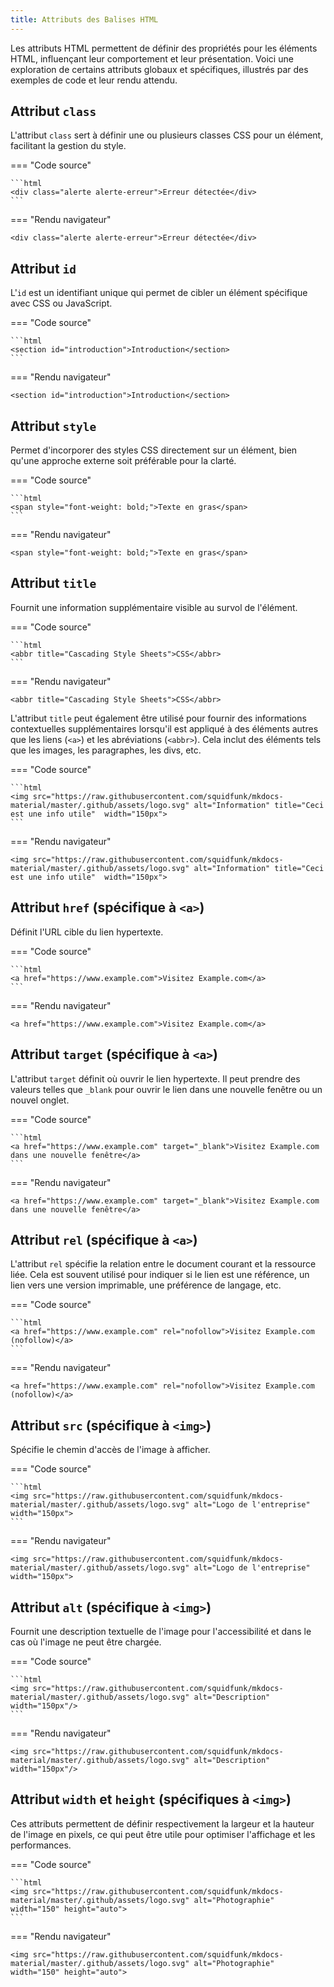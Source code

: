```yaml
---
title: Attributs des Balises HTML
---
```


Les attributs HTML permettent de définir des propriétés pour les éléments HTML, influençant leur comportement et leur présentation. Voici une exploration de certains attributs globaux et spécifiques, illustrés par des exemples de code et leur rendu attendu.

## Attribut `class`

L'attribut `class` sert à définir une ou plusieurs classes CSS pour un élément, facilitant la gestion du style.

=== "Code source"

    ```html
    <div class="alerte alerte-erreur">Erreur détectée</div>
    ```

=== "Rendu navigateur"

    <div class="alerte alerte-erreur">Erreur détectée</div>

## Attribut `id`

L'`id` est un identifiant unique qui permet de cibler un élément spécifique avec CSS ou JavaScript.

=== "Code source"

    ```html
    <section id="introduction">Introduction</section>
    ```

=== "Rendu navigateur"

    <section id="introduction">Introduction</section>

## Attribut `style`

Permet d'incorporer des styles CSS directement sur un élément, bien qu'une approche externe soit préférable pour la clarté.

=== "Code source"

    ```html
    <span style="font-weight: bold;">Texte en gras</span>
    ```

=== "Rendu navigateur"

    <span style="font-weight: bold;">Texte en gras</span>

## Attribut `title`

Fournit une information supplémentaire visible au survol de l'élément.

=== "Code source"

    ```html
    <abbr title="Cascading Style Sheets">CSS</abbr>
    ```

=== "Rendu navigateur"

    <abbr title="Cascading Style Sheets">CSS</abbr>

L'attribut `title` peut également être utilisé pour fournir des informations contextuelles supplémentaires lorsqu'il est appliqué à des éléments autres que les liens (`<a>`) et les abréviations (`<abbr>`). Cela inclut des éléments tels que les images, les paragraphes, les divs, etc.

=== "Code source"

    ```html
    <img src="https://raw.githubusercontent.com/squidfunk/mkdocs-material/master/.github/assets/logo.svg" alt="Information" title="Ceci est une info utile"  width="150px">
    ```

=== "Rendu navigateur"

    <img src="https://raw.githubusercontent.com/squidfunk/mkdocs-material/master/.github/assets/logo.svg" alt="Information" title="Ceci est une info utile"  width="150px">

## Attribut `href` (spécifique à `<a>`)

Définit l'URL cible du lien hypertexte.

=== "Code source"

    ```html
    <a href="https://www.example.com">Visitez Example.com</a>
    ```

=== "Rendu navigateur"

    <a href="https://www.example.com">Visitez Example.com</a>

## Attribut `target` (spécifique à `<a>`)

L'attribut `target` définit où ouvrir le lien hypertexte. Il peut prendre des valeurs telles que `_blank` pour ouvrir le lien dans une nouvelle fenêtre ou un nouvel onglet.

=== "Code source"

    ```html
    <a href="https://www.example.com" target="_blank">Visitez Example.com dans une nouvelle fenêtre</a>
    ```

=== "Rendu navigateur"

    <a href="https://www.example.com" target="_blank">Visitez Example.com dans une nouvelle fenêtre</a>

## Attribut `rel` (spécifique à `<a>`)

L'attribut `rel` spécifie la relation entre le document courant et la ressource liée. Cela est souvent utilisé pour indiquer si le lien est une référence, un lien vers une version imprimable, une préférence de langage, etc.

=== "Code source"

    ```html
    <a href="https://www.example.com" rel="nofollow">Visitez Example.com (nofollow)</a>
    ```

=== "Rendu navigateur"

    <a href="https://www.example.com" rel="nofollow">Visitez Example.com (nofollow)</a>


## Attribut `src` (spécifique à `<img>`)

Spécifie le chemin d'accès de l'image à afficher.

=== "Code source"

    ```html
    <img src="https://raw.githubusercontent.com/squidfunk/mkdocs-material/master/.github/assets/logo.svg" alt="Logo de l'entreprise"  width="150px">
    ```

=== "Rendu navigateur"

    <img src="https://raw.githubusercontent.com/squidfunk/mkdocs-material/master/.github/assets/logo.svg" alt="Logo de l'entreprise"  width="150px">

## Attribut `alt` (spécifique à `<img>`)

Fournit une description textuelle de l'image pour l'accessibilité et dans le cas où l'image ne peut être chargée.

=== "Code source"

    ```html
    <img src="https://raw.githubusercontent.com/squidfunk/mkdocs-material/master/.github/assets/logo.svg" alt="Description" width="150px"/>
    ```

=== "Rendu navigateur"

    <img src="https://raw.githubusercontent.com/squidfunk/mkdocs-material/master/.github/assets/logo.svg" alt="Description"  width="150px"/>

## Attribut `width` et `height` (spécifiques à `<img>`)

Ces attributs permettent de définir respectivement la largeur et la hauteur de l'image en pixels, ce qui peut être utile pour optimiser l'affichage et les performances.

=== "Code source"

    ```html
    <img src="https://raw.githubusercontent.com/squidfunk/mkdocs-material/master/.github/assets/logo.svg" alt="Photographie" width="150" height="auto">
    ```

=== "Rendu navigateur"

    <img src="https://raw.githubusercontent.com/squidfunk/mkdocs-material/master/.github/assets/logo.svg" alt="Photographie" width="150" height="auto">

